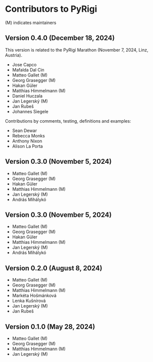 # Contributors to PyRigi

(M) indicates maintainers
<!-- start-input -->

## Version 0.4.0 (December 18, 2024)

This version is related to the PyRigi Marathon (November 7, 2024, Linz, Austria).

* Jose Capco
* Mafalda Dal Cin
* Matteo Gallet (M)
* Georg Grasegger (M)
* Hakan Güler
* Matthias Himmelmann (M)
* Daniel Huczala
* Jan Legerský (M)
* Jan Rubeš
* Johannes Siegele

Contributions by comments, testing, definitions and examples:
  * Sean Dewar
  * Rebecca Monks
  * Anthony Nixon
  * Alison La Porta

## Version 0.3.0 (November 5, 2024)

* Matteo Gallet (M)
* Georg Grasegger (M)
* Hakan Güler
* Matthias Himmelmann (M)
* Jan Legerský (M)
* András Mihálykó

## Version 0.3.0 (November 5, 2024)

* Matteo Gallet (M)
* Georg Grasegger (M)
* Hakan Güler
* Matthias Himmelmann (M)
* Jan Legerský (M)
* András Mihálykó

## Version 0.2.0 (August 8, 2024)

* Matteo Gallet (M)
* Georg Grasegger (M)
* Matthias Himmelmann (M)
* Markéta Hošmánková
* Lenka Kušnírová
* Jan Legerský (M)
* Jan Rubeš


## Version 0.1.0 (May 28, 2024)

* Matteo Gallet (M)
* Georg Grasegger (M)
* Matthias Himmelmann (M)
* Jan Legerský (M)
